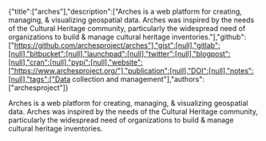{"title":["arches"],"description":["Arches is a web platform for creating, managing, & visualizing geospatial data. Arches was inspired by the needs of the Cultural Heritage community, particularly the widespread need of organizations to build & manage cultural heritage inventories."],"github":["https://github.com/archesproject/arches"],"gist":[null],"gitlab":[null],"bitbucket":[null],"launchpad":[null],"twitter":[null],"blogpost":[null],"cran":[null],"pypi":[null],"website":["https://www.archesproject.org/"],"publication":[null],"DOI":[null],"notes":[null],"tags":["Data collection and management"],"authors":["archesproject"]}

Arches is a web platform for creating, managing, & visualizing geospatial data. Arches was inspired by the needs of the Cultural Heritage community, particularly the widespread need of organizations to build & manage cultural heritage inventories.